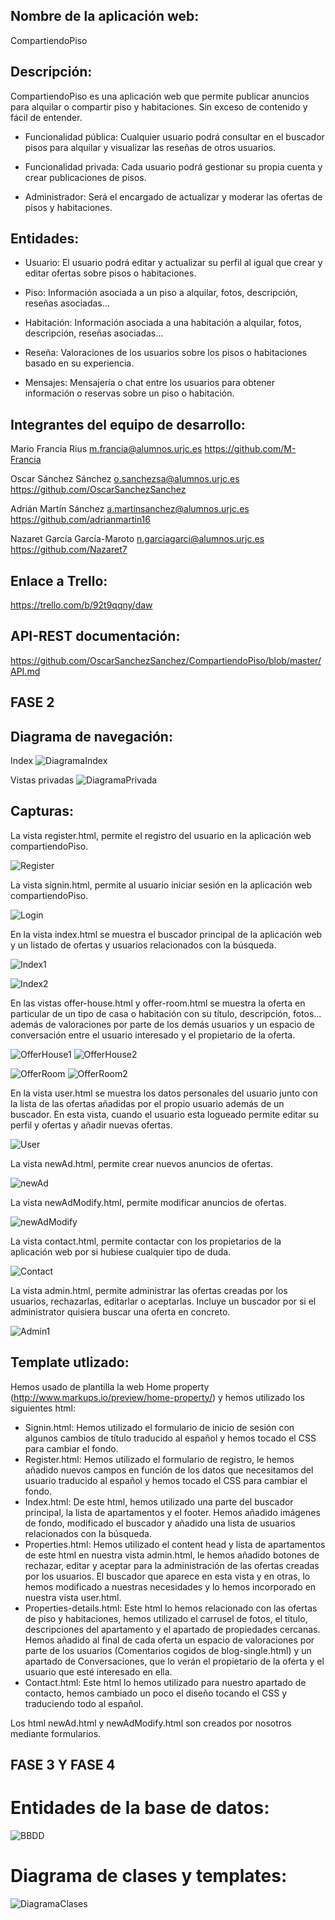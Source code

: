 ## Nombre de la aplicación web:
CompartiendoPiso
	
## Descripción: 
CompartiendoPiso es una aplicación web que permite publicar anuncios para alquilar o compartir piso y habitaciones. Sin exceso de contenido y fácil de entender.
	
- Funcionalidad pública: Cualquier usuario podrá consultar en el buscador pisos para alquilar y visualizar las reseñas de otros usuarios.
	
- Funcionalidad privada: Cada usuario podrá gestionar su propia cuenta y crear publicaciones de pisos.

- Administrador: Será el encargado de actualizar y moderar las ofertas de pisos y habitaciones.

## Entidades:
- Usuario: El usuario podrá editar y actualizar su perfil al igual que crear y editar ofertas sobre pisos o habitaciones.
		
- Piso: Información asociada a un piso a alquilar, fotos, descripción, reseñas asociadas...

- Habitación: Información asociada a una habitación a alquilar, fotos, descripción, reseñas asociadas...

- Reseña: Valoraciones de los usuarios sobre los pisos o habitaciones basado en su experiencia.
    
- Mensajes: Mensajería o chat entre los usuarios para obtener información o reservas sobre un piso o habitación.


## Integrantes del equipo de desarrollo:	
Mario Francia Rius
m.francia@alumnos.urjc.es https://github.com/M-Francia

Oscar Sánchez Sánchez
o.sanchezsa@alumnos.urjc.es https://github.com/OscarSanchezSanchez

Adrián Martín Sánchez
a.martinsanchez@alumnos.urjc.es https://github.com/adrianmartin16

Nazaret García García-Maroto
n.garciagarci@alumnos.urjc.es https://github.com/Nazaret7

## Enlace a Trello:
https://trello.com/b/92t9qqny/daw

## API-REST documentación:
https://github.com/OscarSanchezSanchez/CompartiendoPiso/blob/master/API.md

## FASE 2

## Diagrama de navegación:
Index
![DiagramaIndex](https://github.com/OscarSanchezSanchez/CompartiendoPiso/blob/master/CapturasFase2/DiagramaNavegacion(index).PNG?raw=true "DiagramaIndex")

Vistas privadas
![DiagramaPrivada](https://github.com/OscarSanchezSanchez/CompartiendoPiso/blob/master/CapturasFase2/DiagramaNavegacion(vistasPrivadas).PNG?raw=true "DiagramaPrivada")

## Capturas:

La vista register.html, permite el registro del usuario en la aplicación web compartiendoPiso.

![Register](https://github.com/OscarSanchezSanchez/CompartiendoPiso/blob/master/CapturasFase2/vistaRegister.PNG?raw=true "Register")

La vista signin.html, permite al usuario iniciar sesión en la aplicación web compartiendoPiso.

![Login](https://github.com/OscarSanchezSanchez/CompartiendoPiso/blob/master/CapturasFase2/vistaSignIn.PNG?raw=true "Login")

En la vista index.html se muestra el buscador principal de la aplicación web y un listado de ofertas y usuarios relacionados con la búsqueda.

![Index1](https://github.com/OscarSanchezSanchez/CompartiendoPiso/blob/master/CapturasFase2/vistaIndex1.PNG?raw=true "Index1")

![Index2](https://github.com/OscarSanchezSanchez/CompartiendoPiso/blob/master/CapturasFase2/vistaIndex2.PNG?raw=true "Index2")

En las vistas offer-house.html y offer-room.html se muestra la oferta en particular de un tipo de casa o habitación con su título, descripción, fotos... además de valoraciones por parte de los demás usuarios y un espacio de conversación entre el usuario interesado y el propietario de la oferta.

![OfferHouse1](https://github.com/OscarSanchezSanchez/CompartiendoPiso/blob/master/CapturasFase2/vistaOfferHouse1.PNG?raw=true "OfferHouse1")
![OfferHouse2](https://github.com/OscarSanchezSanchez/CompartiendoPiso/blob/master/CapturasFase2/vistaOfferHouse2.PNG?raw=true "OfferHouse2")

![OfferRoom](https://github.com/OscarSanchezSanchez/CompartiendoPiso/blob/master/CapturasFase2/vistaOfferRoom1.PNG?raw=true "OfferRoom")
![OfferRoom2](https://github.com/OscarSanchezSanchez/CompartiendoPiso/blob/master/CapturasFase2/vistaofferRoom2.PNG?raw=true "OfferRoom2")

En la vista user.html se muestra los datos personales del usuario junto con la lista de las ofertas añadidas por el propio usuario además de un buscador. En esta vista, cuando el usuario esta logueado permite editar su perfil y ofertas y añadir nuevas ofertas.

![User](https://github.com/OscarSanchezSanchez/CompartiendoPiso/blob/master/CapturasFase2/vistaUser.PNG?raw=true "User")

La vista newAd.html, permite crear nuevos anuncios de ofertas.

![newAd](https://github.com/OscarSanchezSanchez/CompartiendoPiso/blob/master/CapturasFase2/vistaNewAd.PNG?raw=true "newAd")

La vista newAdModify.html, permite modificar anuncios de ofertas.

![newAdModify](https://github.com/OscarSanchezSanchez/CompartiendoPiso/blob/master/CapturasFase2/vistaNewAdModify.PNG?raw=true "newAdModify")

La vista contact.html, permite contactar con los propietarios de la aplicación web por si hubiese cualquier tipo de duda.

![Contact](https://github.com/OscarSanchezSanchez/CompartiendoPiso/blob/master/CapturasFase2/vistaContact.PNG?raw=true "Contact")

La vista admin.html, permite administrar las ofertas creadas por los usuarios, rechazarlas, editarlar o aceptarlas. Incluye un buscador por si el administrator quisiera buscar una oferta en concreto.

![Admin1](https://github.com/OscarSanchezSanchez/CompartiendoPiso/blob/master/CapturasFase2/vistaAdmin1.PNG?raw=true "Admin1")

## Template utlizado:
Hemos usado de plantilla la web Home property (http://www.markups.io/preview/home-property/) y hemos utilizado los siguientes html:
- Signin.html: Hemos utilizado el formulario de inicio de sesión con algunos cambios de título traducido al español y hemos tocado el CSS para cambiar el fondo.
- Register.html: Hemos utilizado el formulario de registro, le hemos añadido nuevos campos en función de los datos que necesitamos del usuario traducido al español y hemos tocado el CSS para cambiar el fondo.
- Index.html: De este html, hemos utilizado una parte del buscador principal, la lista de apartamentos y el footer. Hemos añadido imágenes de fondo, modificado el buscador y añadido una lista de usuarios relacionados con la búsqueda.
- Properties.html: Hemos utilizado el content head y lista de apartamentos de este html en nuestra vista admin.html, le hemos añadido botones de rechazar, editar y aceptar para la administración de las ofertas creadas por los usuarios. El buscador que aparece en esta vista y en otras, lo hemos modificado a nuestras necesidades y lo hemos incorporado en nuestra vista user.html.
- Properties-details.html: Este html lo hemos relacionado con las ofertas de piso y habitaciones, hemos utilizado el carrusel de fotos, el título, descripciones del apartamento y el apartado de propiedades cercanas. Hemos añadido al final de cada oferta un espacio de valoraciones por parte de los usuarios (Comentarios cogidos de blog-single.html) y un apartado de Conversaciones, que lo verán el propietario de la oferta y el usuario que esté interesado en ella.
- Contact.html: Este html lo hemos utilizado para nuestro apartado de contacto, hemos cambiado un poco el diseño tocando el CSS y traduciendo todo al español.

Los html newAd.html y newAdModify.html son creados por nosotros mediante formularios.


## FASE 3 Y FASE 4

# Entidades de la base de datos:

![BBDD](https://github.com/OscarSanchezSanchez/CompartiendoPiso/blob/master/CapturasFase2/uml.png?raw=true "BBDD")

# Diagrama de clases y templates:

![DiagramaClases](https://github.com/OscarSanchezSanchez/CompartiendoPiso/blob/master/CapturasFase2/diagrama.PNG?raw=true "DiagramaClases")
